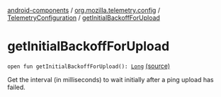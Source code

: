 [android-components](../../index.md) / [org.mozilla.telemetry.config](../index.md) / [TelemetryConfiguration](index.md) / [getInitialBackoffForUpload](./get-initial-backoff-for-upload.md)

# getInitialBackoffForUpload

`open fun getInitialBackoffForUpload(): `[`Long`](https://kotlinlang.org/api/latest/jvm/stdlib/kotlin/-long/index.html) [(source)](https://github.com/mozilla-mobile/android-components/blob/master/components/service/telemetry/src/main/java/org/mozilla/telemetry/config/TelemetryConfiguration.java#L165)

Get the interval (in milliseconds) to wait initially after a ping upload has failed.

